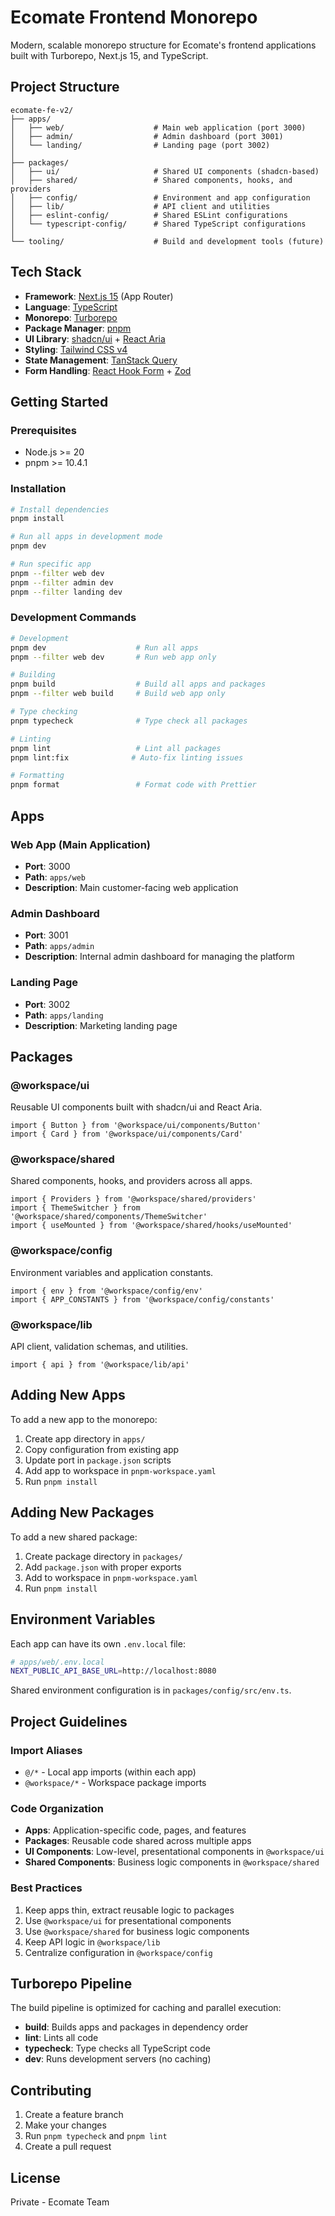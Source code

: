 # Ecomate Frontend Monorepo

Modern, scalable monorepo structure for Ecomate's frontend applications built with Turborepo, Next.js 15, and TypeScript.

## Project Structure

```
ecomate-fe-v2/
├── apps/
│   ├── web/                    # Main web application (port 3000)
│   ├── admin/                  # Admin dashboard (port 3001)
│   └── landing/                # Landing page (port 3002)
│
├── packages/
│   ├── ui/                     # Shared UI components (shadcn-based)
│   ├── shared/                 # Shared components, hooks, and providers
│   ├── config/                 # Environment and app configuration
│   ├── lib/                    # API client and utilities
│   ├── eslint-config/          # Shared ESLint configurations
│   └── typescript-config/      # Shared TypeScript configurations
│
└── tooling/                    # Build and development tools (future)
```

## Tech Stack

- **Framework**: [Next.js 15](https://nextjs.org/) (App Router)
- **Language**: [TypeScript](https://www.typescriptlang.org/)
- **Monorepo**: [Turborepo](https://turbo.build/)
- **Package Manager**: [pnpm](https://pnpm.io/)
- **UI Library**: [shadcn/ui](https://ui.shadcn.com/) + [React Aria](https://react-spectrum.adobe.com/react-aria/)
- **Styling**: [Tailwind CSS v4](https://tailwindcss.com/)
- **State Management**: [TanStack Query](https://tanstack.com/query)
- **Form Handling**: [React Hook Form](https://react-hook-form.com/) + [Zod](https://zod.dev/)

## Getting Started

### Prerequisites

- Node.js >= 20
- pnpm >= 10.4.1

### Installation

```bash
# Install dependencies
pnpm install

# Run all apps in development mode
pnpm dev

# Run specific app
pnpm --filter web dev
pnpm --filter admin dev
pnpm --filter landing dev
```

### Development Commands

```bash
# Development
pnpm dev                    # Run all apps
pnpm --filter web dev       # Run web app only

# Building
pnpm build                  # Build all apps and packages
pnpm --filter web build     # Build web app only

# Type checking
pnpm typecheck              # Type check all packages

# Linting
pnpm lint                   # Lint all packages
pnpm lint:fix              # Auto-fix linting issues

# Formatting
pnpm format                 # Format code with Prettier
```

## Apps

### Web App (Main Application)
- **Port**: 3000
- **Path**: `apps/web`
- **Description**: Main customer-facing web application

### Admin Dashboard
- **Port**: 3001
- **Path**: `apps/admin`
- **Description**: Internal admin dashboard for managing the platform

### Landing Page
- **Port**: 3002
- **Path**: `apps/landing`
- **Description**: Marketing landing page

## Packages

### @workspace/ui
Reusable UI components built with shadcn/ui and React Aria.

```tsx
import { Button } from '@workspace/ui/components/Button'
import { Card } from '@workspace/ui/components/Card'
```

### @workspace/shared
Shared components, hooks, and providers across all apps.

```tsx
import { Providers } from '@workspace/shared/providers'
import { ThemeSwitcher } from '@workspace/shared/components/ThemeSwitcher'
import { useMounted } from '@workspace/shared/hooks/useMounted'
```

### @workspace/config
Environment variables and application constants.

```tsx
import { env } from '@workspace/config/env'
import { APP_CONSTANTS } from '@workspace/config/constants'
```

### @workspace/lib
API client, validation schemas, and utilities.

```tsx
import { api } from '@workspace/lib/api'
```

## Adding New Apps

To add a new app to the monorepo:

1. Create app directory in `apps/`
2. Copy configuration from existing app
3. Update port in `package.json` scripts
4. Add app to workspace in `pnpm-workspace.yaml`
5. Run `pnpm install`

## Adding New Packages

To add a new shared package:

1. Create package directory in `packages/`
2. Add `package.json` with proper exports
3. Add to workspace in `pnpm-workspace.yaml`
4. Run `pnpm install`

## Environment Variables

Each app can have its own `.env.local` file:

```bash
# apps/web/.env.local
NEXT_PUBLIC_API_BASE_URL=http://localhost:8080
```

Shared environment configuration is in `packages/config/src/env.ts`.

## Project Guidelines

### Import Aliases

- `@/*` - Local app imports (within each app)
- `@workspace/*` - Workspace package imports

### Code Organization

- **Apps**: Application-specific code, pages, and features
- **Packages**: Reusable code shared across multiple apps
- **UI Components**: Low-level, presentational components in `@workspace/ui`
- **Shared Components**: Business logic components in `@workspace/shared`

### Best Practices

1. Keep apps thin, extract reusable logic to packages
2. Use `@workspace/ui` for presentational components
3. Use `@workspace/shared` for business logic components
4. Keep API logic in `@workspace/lib`
5. Centralize configuration in `@workspace/config`

## Turborepo Pipeline

The build pipeline is optimized for caching and parallel execution:

- **build**: Builds apps and packages in dependency order
- **lint**: Lints all code
- **typecheck**: Type checks all TypeScript code
- **dev**: Runs development servers (no caching)

## Contributing

1. Create a feature branch
2. Make your changes
3. Run `pnpm typecheck` and `pnpm lint`
4. Create a pull request

## License

Private - Ecomate Team

